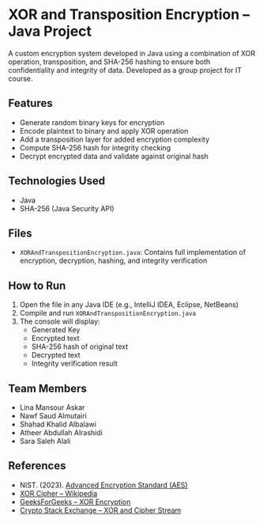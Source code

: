 # XOR and Transposition Encryption – Java Project

A custom encryption system developed in Java using a combination of XOR operation, transposition, and SHA-256 hashing to ensure both confidentiality and integrity of data. Developed as a group project for IT course.

## Features
- Generate random binary keys for encryption
- Encode plaintext to binary and apply XOR operation
- Add a transposition layer for added encryption complexity
- Compute SHA-256 hash for integrity checking
- Decrypt encrypted data and validate against original hash

## Technologies Used
- Java
- SHA-256 (Java Security API)

## Files
- `XORAndTranspositionEncryption.java`: Contains full implementation of encryption, decryption, hashing, and integrity verification

## How to Run
1. Open the file in any Java IDE (e.g., IntelliJ IDEA, Eclipse, NetBeans)
2. Compile and run `XORAndTranspositionEncryption.java`
3. The console will display:
   - Generated Key
   - Encrypted text
   - SHA-256 hash of original text
   - Decrypted text
   - Integrity verification result

## Team Members
- Lina Mansour Askar  
- Nawf Saud Almutairi  
- Shahad Khalid Albalawi  
- Atheer Abdullah Alrashidi  
- Sara Saleh Alali

## References
- NIST. (2023). [Advanced Encryption Standard (AES)](https://doi.org/10.6028/NIST.FIPS.197-upd1)  
- [XOR Cipher – Wikipedia](https://en.wikipedia.org/wiki/XOR_cipher)  
- [GeeksForGeeks – XOR Encryption](https://www.geeksforgeeks.org/xor-encryption-shifting-plaintext/)  
- [Crypto Stack Exchange – XOR and Cipher Stream](https://crypto.stackexchange.com/questions/55708/xor-and-cipher-stream)
